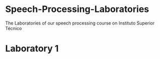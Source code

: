 # Speech-Processing-Laboratories
The Laboratories of our speech processing course on Instituto Superior Técnico

<h1> Laboratory 1
